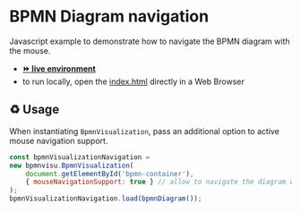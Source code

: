 # BPMN Diagram navigation

Javascript example to demonstrate how to navigate the BPMN diagram with the mouse.
- [__:fast_forward: live environment__](https://cdn.statically.io/gh/process-analytics/bpmn-visualization-examples/master/examples/diagram-navigation/diagram-navigation/index.html)
- to run locally, open the [index.html](index.html) directly in a Web Browser

## ♻️ Usage

When instantiating `BpmnVisualization`, pass an additional option to active mouse navigation support.

```javascript
const bpmnVisualizationNavigation = 
new bpmnvisu.BpmnVisualization(
    document.getElementById('bpmn-container'),
    { mouseNavigationSupport: true } // allow to navigate the diagram with the mouse
);
bpmnVisualizationNavigation.load(bpmnDiagram());
```
